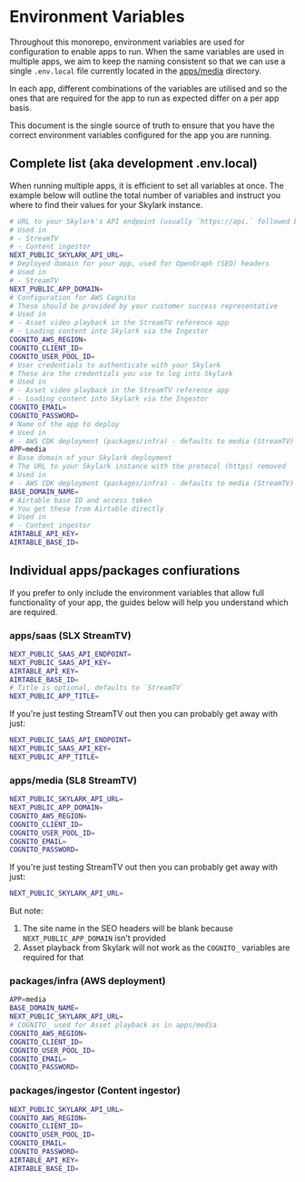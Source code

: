 # Environment Variables

Throughout this monorepo, environment variables are used for configuration to enable apps to run. When the same variables are used in multiple apps, we aim to keep the naming consistent so that we can use a single `.env.local` file currently located in the [apps/media][media-app] directory.

In each app, different combinations of the variables are utilised and so the ones that are required for the app to run as expected differ on a per app basis.

This document is the single source of truth to ensure that you have the correct environment variables configured for the app you are running.

## Complete list (aka development .env.local)

When running multiple apps, it is efficient to set all variables at once. The example below will outline the total number of variables and instruct you where to find their values for your Skylark instance.

```bash
# URL to your Skylark's API endpoint (usually `https://api.` followed by the Skylark URL)
# Used in
# - StreamTV
# - Content ingestor
NEXT_PUBLIC_SKYLARK_API_URL=
# Deployed domain for your app, used for OpenGraph (SEO) headers
# Used in
# - StreamTV
NEXT_PUBLIC_APP_DOMAIN=
# Configuration for AWS Cognito
# These should be provided by your customer success representative
# Used in
# - Asset video playback in the StreamTV reference app
# - Loading content into Skylark via the Ingestor
COGNITO_AWS_REGION=
COGNITO_CLIENT_ID=
COGNITO_USER_POOL_ID=
# User credentials to authenticate with your Skylark
# These are the credentials you use to log into Skylark
# Used in
# - Asset video playback in the StreamTV reference app
# - Loading content into Skylark via the Ingestor
COGNITO_EMAIL=
COGNITO_PASSWORD=
# Name of the app to deploy
# Used in
# - AWS CDK deployment (packages/infra) - defaults to media (StreamTV)
APP=media
# Base domain of your Skylark deployment
# The URL to your Skylark instance with the protocol (https) removed
# Used in
# - AWS CDK deployment (packages/infra) - defaults to media (StreamTV)
BASE_DOMAIN_NAME=
# Airtable base ID and access token
# You get these from Airtable directly
# Used in
# - Content ingestor
AIRTABLE_API_KEY=
AIRTABLE_BASE_ID=
```

## Individual apps/packages confiurations

If you prefer to only include the environment variables that allow full functionality of your app, the guides below will help you understand which are required.

### apps/saas (SLX StreamTV)

```bash
NEXT_PUBLIC_SAAS_API_ENDPOINT=
NEXT_PUBLIC_SAAS_API_KEY=
AIRTABLE_API_KEY=
AIRTABLE_BASE_ID=
# Title is optional, defaults to `StreamTV`
NEXT_PUBLIC_APP_TITLE=
```

If you're just testing StreamTV out then you can probably get away with just:

```bash
NEXT_PUBLIC_SAAS_API_ENDPOINT=
NEXT_PUBLIC_SAAS_API_KEY=
NEXT_PUBLIC_APP_TITLE=
```

### apps/media (SL8 StreamTV)

```bash
NEXT_PUBLIC_SKYLARK_API_URL=
NEXT_PUBLIC_APP_DOMAIN=
COGNITO_AWS_REGION=
COGNITO_CLIENT_ID=
COGNITO_USER_POOL_ID=
COGNITO_EMAIL=
COGNITO_PASSWORD=
```

If you're just testing StreamTV out then you can probably get away with just:

```bash
NEXT_PUBLIC_SKYLARK_API_URL=
```

But note:

1. The site name in the SEO headers will be blank because `NEXT_PUBLIC_APP_DOMAIN` isn't provided
2. Asset playback from Skylark will not work as the `COGNITO_` variables are required for that

### packages/infra (AWS deployment)

```bash
APP=media
BASE_DOMAIN_NAME=
NEXT_PUBLIC_SKYLARK_API_URL=
# COGNITO_ used for Asset playback as in apps/media
COGNITO_AWS_REGION=
COGNITO_CLIENT_ID=
COGNITO_USER_POOL_ID=
COGNITO_EMAIL=
COGNITO_PASSWORD=

```

### packages/ingestor (Content ingestor)

```bash
NEXT_PUBLIC_SKYLARK_API_URL=
COGNITO_AWS_REGION=
COGNITO_CLIENT_ID=
COGNITO_USER_POOL_ID=
COGNITO_EMAIL=
COGNITO_PASSWORD=
AIRTABLE_API_KEY=
AIRTABLE_BASE_ID=
```

[media-app]: ../apps/media
